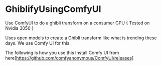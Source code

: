 # GhiblifyUsingComfyUI
Use ComfyUI to do a ghibli transform on a consumer GPU { Tested on Nvidia 3050 }

Uses open models to create a Ghibli transform like what is trending these days. We use Comfy UI for this.

The following is how you use this
Install Comfy UI from here[https://github.com/comfyanonymous/ComfyUI/releases]

